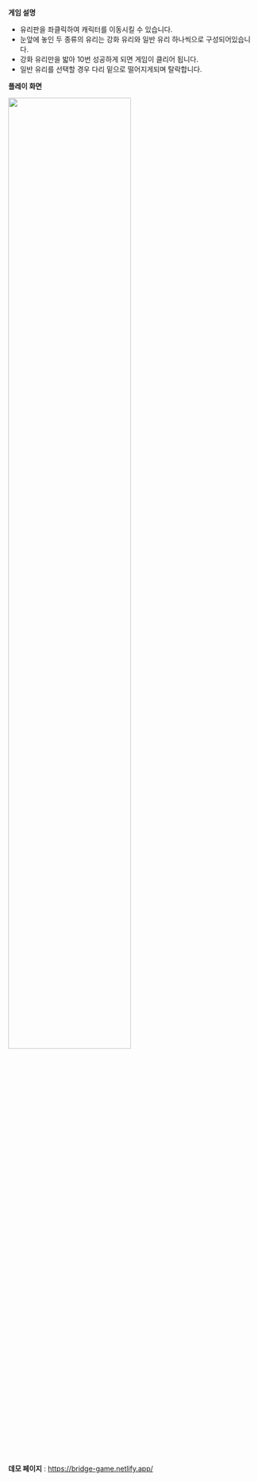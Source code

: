 **게임 설명**
- 유리판을 좌클릭하여 캐릭터를 이동시킬 수 있습니다.
- 눈앞에 놓인 두 종류의 유리는 강화 유리와 일반 유리 하나씩으로 구성되어있습니다.
- 강화 유리만을 밟아 10번 성공하게 되면 게임이 클리어 됩니다.
- 일반 유리를 선택할 경우 다리 밑으로 떨어지게되며 탈락합니다.



**플레이 화면**

<img src="https://github.com/user-attachments/assets/b2035492-6a6d-463d-ba21-63a0ee96a601" width="70%">




**데모 페이지** : https://bridge-game.netlify.app/
